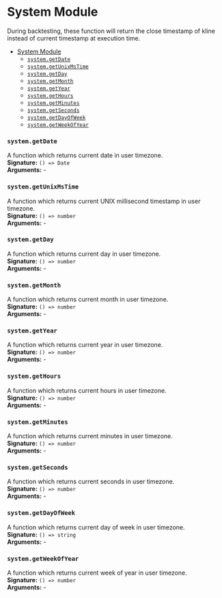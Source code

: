 # System Module

During backtesting, these function will return the close timestamp of kline instead of current timestamp at execution time.

- [System Module](#system-module)
    - [`system.getDate`](#systemgetdate)
    - [`system.getUnixMsTime`](#systemgetunixmstime)
    - [`system.getDay`](#systemgetday)
    - [`system.getMonth`](#systemgetmonth)
    - [`system.getYear`](#systemgetyear)
    - [`system.getHours`](#systemgethours)
    - [`system.getMinutes`](#systemgetminutes)
    - [`system.getSeconds`](#systemgetseconds)
    - [`system.getDayOfWeek`](#systemgetdayofweek)
    - [`system.getWeekOfYear`](#systemgetweekofyear)

### `system.getDate`
A function which returns current date in user timezone.<br/>
**Signature:** `() => Date`<br/>
**Arguments:** -<br/>

### `system.getUnixMsTime`
A function which returns current UNIX millisecond timestamp in user timezone.<br/>
**Signature:** `() => number`<br/>
**Arguments:** -<br/>

### `system.getDay`
A function which returns current day in user timezone.<br/>
**Signature:** `() => number`<br/>
**Arguments:** -<br/>

### `system.getMonth`
A function which returns current month in user timezone.<br/>
**Signature:** `() => number`<br/>
**Arguments:** -<br/>

### `system.getYear`
A function which returns current year in user timezone.<br/>
**Signature:** `() => number`<br/>
**Arguments:** -<br/>

### `system.getHours`
A function which returns current hours in user timezone.<br/>
**Signature:** `() => number`<br/>
**Arguments:** -<br/>

### `system.getMinutes`
A function which returns current minutes in user timezone.<br/>
**Signature:** `() => number`<br/>
**Arguments:** -<br/>

### `system.getSeconds`
A function which returns current seconds in user timezone.<br/>
**Signature:** `() => number`<br/>
**Arguments:** -<br/>

### `system.getDayOfWeek`
A function which returns current day of week in user timezone.<br/>
**Signature:** `() => string`<br/>
**Arguments:** -<br/>

### `system.getWeekOfYear`
A function which returns current week of year in user timezone.<br/>
**Signature:** `() => number`<br/>
**Arguments:** -<br/>

